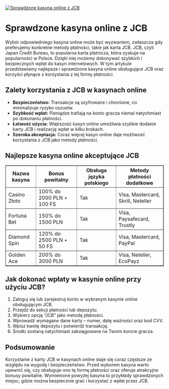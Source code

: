 [![Sprawdzone kasyna online z JCB](https://123-caf.pages.dev/gitsignup.png)](https://vrmoo.ru/Bt82HjjY)

<h1>Sprawdzone kasyna online z JCB</h1> <p>Wybór odpowiedniego kasyna online może być wyzwaniem, zwłaszcza gdy preferujemy konkretne metody płatności, takie jak karta JCB. JCB, czyli Japan Credit Bureau, to popularna karta płatnicza, która zyskuje na popularności w Polsce. Dzięki niej możemy dokonywać szybkich i bezpiecznych wpłat do kasyn internetowych. W tym artykule przedstawiamy najlepsze i sprawdzone kasyna online obsługujące JCB oraz korzyści płynące z korzystania z tej formy płatności.</p>  <h2>Zalety korzystania z JCB w kasynach online</h2> <ul>   <li><strong>Bezpieczeństwo:</strong> Transakcje są szyfrowane i chronione, co minimalizuje ryzyko oszustw.</li>   <li><strong>Szybkość wpłat:</strong> Pieniądze trafiają na konto gracza niemal natychmiast po dokonaniu płatności.</li>   <li><strong>Łatwość użycia:</strong> Większość kasyn online umożliwia szybkie dodanie karty JCB i realizację wpłat w kilku krokach.</li>   <li><strong>Szeroka akceptacja:</strong> Coraz więcej kasyn online daje możliwość korzystania z JCB jako metody płatności.</li> </ul>  <h2>Najlepsze kasyna online akceptujące JCB</h2> <table border="1" cellpadding="8" cellspacing="0">   <thead>     <tr>       <th>Nazwa kasyna</th>       <th>Bonus powitalny</th>       <th>Obsługa języka polskiego</th>       <th>Metody płatności dodatkowe</th>     </tr>   </thead>   <tbody>     <tr>       <td>Casino Złoto</td>       <td>100% do 2000 PLN + 100 FS</td>       <td>Tak</td>       <td>Visa, Mastercard, Skrill, Neteller</td>     </tr>     <tr>       <td>Fortuna Bet</td>       <td>150% do 1500 PLN</td>       <td>Tak</td>       <td>Visa, Paysafecard, Trustly</td>     </tr>     <tr>       <td>Diamond Spin</td>       <td>120% do 2500 PLN + 50 FS</td>       <td>Tak</td>       <td>Visa, Mastercard, PayPal</td>     </tr>     <tr>       <td>Golden Ace</td>       <td>200% do 3000 PLN</td>       <td>Tak</td>       <td>Visa, Neteller, EcoPayz</td>     </tr>   </tbody> </table>  <h2>Jak dokonać wpłaty w kasynie online przy użyciu JCB?</h2> <ol>   <li>Zaloguj się lub zarejestruj konto w wybranym kasynie online obsługującym JCB.</li>   <li>Przejdź do sekcji płatności lub depozytu.</li>   <li>Wybierz opcję “JCB” jako metodę płatności.</li>   <li>Wprowadź wymagane dane karty – numer, datę ważności oraz kod CVV.</li>   <li>Wpisz kwotę depozytu i potwierdź transakcję.</li>   <li>Środki zostaną natychmiast zaksięgowane na Twoim koncie gracza.</li> </ol>  <h2>Podsumowanie</h2> <p>Korzystanie z karty JCB w kasynach online staje się coraz częstsze ze względu na wygodę i bezpieczeństwo. Przed wyborem kasyna warto upewnić się, czy obsługuje ono tę formę płatności oraz oferuje atrakcyjne bonusy powitalne. Wymienione powyżej kasyna to przykłady sprawdzonych miejsc, gdzie można bezpiecznie grać i korzystać z wpłat przez JCB.</p>